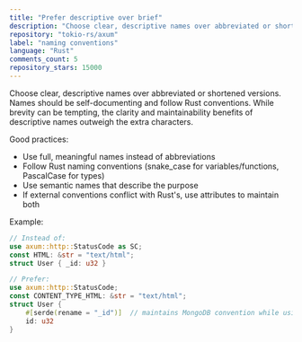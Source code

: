 ```yaml
---
title: "Prefer descriptive over brief"
description: "Choose clear, descriptive names over abbreviated or shortened versions. Names should be self-documenting and follow Rust conventions. While brevity can be tempting, the clarity and maintainability benefits of descriptive names outweigh the extra characters."
repository: "tokio-rs/axum"
label: "naming conventions"
language: "Rust"
comments_count: 5
repository_stars: 15000
---
```


Choose clear, descriptive names over abbreviated or shortened versions. Names should be self-documenting and follow Rust conventions. While brevity can be tempting, the clarity and maintainability benefits of descriptive names outweigh the extra characters.

Good practices:
- Use full, meaningful names instead of abbreviations
- Follow Rust naming conventions (snake_case for variables/functions, PascalCase for types)
- Use semantic names that describe the purpose
- If external conventions conflict with Rust's, use attributes to maintain both

Example:
```rust
// Instead of:
use axum::http::StatusCode as SC;
const HTML: &str = "text/html";
struct User { _id: u32 }

// Prefer:
use axum::http::StatusCode;
const CONTENT_TYPE_HTML: &str = "text/html";
struct User {
    #[serde(rename = "_id")]  // maintains MongoDB convention while using Rust style
    id: u32
}
```
